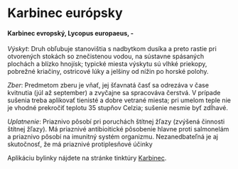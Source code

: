 Karbinec európsky
=================

#### Karbinec evropský, Lycopus europaeus, -

*Výskyt*: Druh obľubuje stanovištia s nadbytkom dusíka a preto rastie pri
otvorených stokách so znečistenou vodou, na sústavne spásaných plochách a blízko
hnojísk; typické miesta výskytu sú vlhké priekopy, pobrežné kriačiny, ostricové
lúky a jelšiny od nížin po horské polohy.

*Zber*: Predmetom zberu je vňať, jej šťavnatá časť sa odrezáva v čase kvitnutia
(júl až september) a zvyčajne sa spracováva čerstvá. V prípade sušenia treba
aplikovať tienisté a dobre vetrané miesta; pri umelom teple nie je vhodné
prekročiť teplotu 35 stupňov Celzia; sušenie nesmie byť zdĺhavé.

*Uplatnenie*: Priaznivo pôsobí pri poruchách štítnej žľazy (zvýšená činnosti
štítnej žľazy). Má priaznivé antibioitické pôsobenie hlavne proti salmonelám a
priaznivo pôsobí na imunitný systém organizmu. Nezanedbateľná je aj skutočnosť,
že má priaznivé protiplesňové účinky

Aplikáciu bylinky nájdete na stránke tinktúry
[Karbinec](/tinktury/karbinec).

